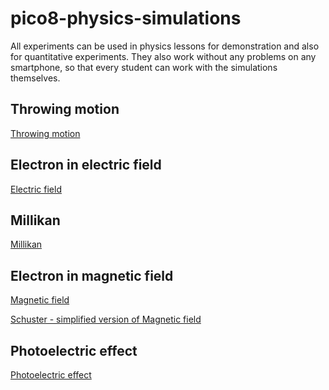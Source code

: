 # pico8-physics-simulations

All experiments can be used in physics lessons for demonstration and also for quantitative experiments.
They also work without any problems on any smartphone, so that every student can work with the simulations themselves.

## Throwing motion

[Throwing motion](https://heilaut.github.io/pico8-physics-simulations/html/wurf.html)

## Electron in electric field

[Electric field](https://heilaut.github.io/pico8-physics-simulations/html/e-field.html)

## Millikan

[Millikan](https://heilaut.github.io/pico8-physics-simulations/html/millikan.html)

## Electron in magnetic field

[Magnetic field](https://heilaut.github.io/pico8-physics-simulations/html/b-field.html)

[Schuster - simplified version of Magnetic field](https://heilaut.github.io/pico8-physics-simulations/html/schuster.html)

## Photoelectric effect

[Photoelectric effect](https://heilaut.github.io/pico8-physics-simulations/html/photoeffekt.html)
